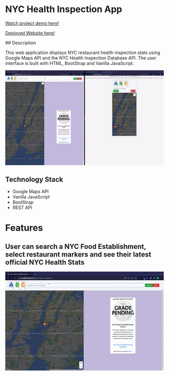 # NYC Health Inspection App
<p><a href = "https://www.youtube.com/watch?v=cagxhY3IvwE" target = "_blank">Watch project demo here!</a></p>
<p><a href = "https://nyc-health-inspection.netlify.app/" target = "_blank">Deployed Website here!</a></p>
## Description

This web application displays NYC restaurant health inspection stats using Google Maps API and the NYC Health Inspection Database API. The user interface is built with HTML, BootStrap and Vanilla JavaScript.

<p align="center"><img src = "/gitgifs/demo.gif"/></p>

## Technology Stack

- Google Maps API
- Vanilla JavaScript
- BootStrap
- REST API

# Features

## User can search a NYC Food Establishment, select restaurant markers and see their latest official NYC Health Stats

<p align="center"><img src = "/gitgifs/search.gif"/></p>
